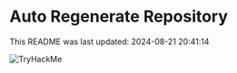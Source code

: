 # Auto Regenerate Repository

This README was last updated: 2024-08-21 20:41:14

 ![TryHackMe](https://tryhackme.com/badge/533634)